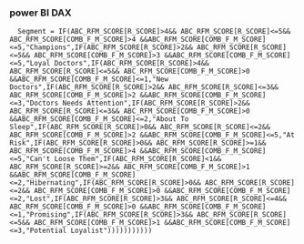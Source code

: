 ### power BI DAX

      Segment = IF(ABC_RFM_SCORE[R_SCORE]>4&& ABC_RFM_SCORE[R_SCORE]<=5&& ABC_RFM_SCORE[COMB_F_M_SCORE]>4 &&ABC_RFM_SCORE[COMB_F_M_SCORE]<=5,"Champions",IF(ABC_RFM_SCORE[R_SCORE]>2&& ABC_RFM_SCORE[R_SCORE]<=5&& ABC_RFM_SCORE[COMB_F_M_SCORE]>3 &&ABC_RFM_SCORE[COMB_F_M_SCORE]<=5,"Loyal Doctors",IF(ABC_RFM_SCORE[R_SCORE]>4&& ABC_RFM_SCORE[R_SCORE]<=5&& ABC_RFM_SCORE[COMB_F_M_SCORE]>0 &&ABC_RFM_SCORE[COMB_F_M_SCORE]<=1,"New Doctors",IF(ABC_RFM_SCORE[R_SCORE]>2&& ABC_RFM_SCORE[R_SCORE]<=3&& ABC_RFM_SCORE[COMB_F_M_SCORE]>2 &&ABC_RFM_SCORE[COMB_F_M_SCORE]<=3,"Doctors Needs Attention",IF(ABC_RFM_SCORE[R_SCORE]>2&& ABC_RFM_SCORE[R_SCORE]<=3&& ABC_RFM_SCORE[COMB_F_M_SCORE]>0 &&ABC_RFM_SCORE[COMB_F_M_SCORE]<=2,"About To Sleep",IF(ABC_RFM_SCORE[R_SCORE]>0&& ABC_RFM_SCORE[R_SCORE]<=2&& ABC_RFM_SCORE[COMB_F_M_SCORE]>2 &&ABC_RFM_SCORE[COMB_F_M_SCORE]<=5,"At Risk",IF(ABC_RFM_SCORE[R_SCORE]>0&& ABC_RFM_SCORE[R_SCORE]>=1&& ABC_RFM_SCORE[COMB_F_M_SCORE]>4 &&ABC_RFM_SCORE[COMB_F_M_SCORE]<=5,"Can't Loose Them",IF(ABC_RFM_SCORE[R_SCORE]<1&& ABC_RFM_SCORE[R_SCORE]>=2&& ABC_RFM_SCORE[COMB_F_M_SCORE]>1 &&ABC_RFM_SCORE[COMB_F_M_SCORE]<=2,"Hibernating",IF(ABC_RFM_SCORE[R_SCORE]>0&& ABC_RFM_SCORE[R_SCORE]<=2&& ABC_RFM_SCORE[COMB_F_M_SCORE]>0 &&ABC_RFM_SCORE[COMB_F_M_SCORE]<=2,"Lost",IF(ABC_RFM_SCORE[R_SCORE]>3&& ABC_RFM_SCORE[R_SCORE]<=4&& ABC_RFM_SCORE[COMB_F_M_SCORE]>0 &&ABC_RFM_SCORE[COMB_F_M_SCORE]<=1,"Promising",IF(ABC_RFM_SCORE[R_SCORE]>3&& ABC_RFM_SCORE[R_SCORE]<=5&& ABC_RFM_SCORE[COMB_F_M_SCORE]>1 &&ABC_RFM_SCORE[COMB_F_M_SCORE]<=3,"Potential Loyalist")))))))))))
